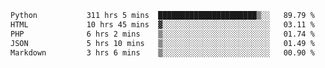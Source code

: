 <!--START_SECTION:waka-->

```txt
Python           311 hrs 5 mins  ██████████████████████▒░░   89.79 %
HTML             10 hrs 45 mins  ▓░░░░░░░░░░░░░░░░░░░░░░░░   03.11 %
PHP              6 hrs 2 mins    ▒░░░░░░░░░░░░░░░░░░░░░░░░   01.74 %
JSON             5 hrs 10 mins   ▒░░░░░░░░░░░░░░░░░░░░░░░░   01.49 %
Markdown         3 hrs 6 mins    ▒░░░░░░░░░░░░░░░░░░░░░░░░   00.90 %
```

<!--END_SECTION:waka-->
